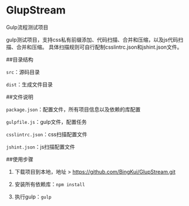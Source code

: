 # GlupStream
Gulp流程测试项目

gulp测试项目，支持css私有前缀添加、代码扫描、合并和压缩，以及js代码扫描、合并和压缩。
具体扫描规则可自行配制csslintrc.json和jshint.json文件。

##目录结构

`src`：源码目录

`dist`：生成文件目录

##文件说明

`package.json`：配置文件，所有项目信息以及依赖的库配置

`gulpfile.js`：gulp文件，配置任务

`csslintrc.json`：css扫描配置文件

`jshint.json`：js扫描配置文件

##使用步骤

1. 下载项目到本地，地址 > https://github.com/BingKui/GlupStream.git

2. 安装所有依赖库：`npm install`

3. 执行gulp：`gulp`
